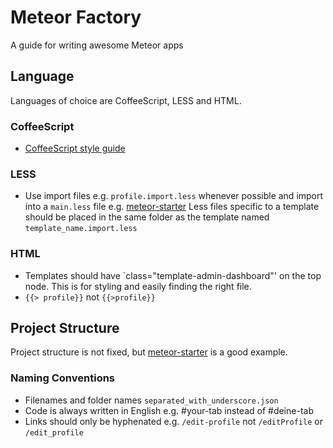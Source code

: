 # Meteor Factory
A guide for writing awesome Meteor apps

## Language ##
Languages of choice are CoffeeScript, LESS and HTML.

### CoffeeScript ###
* [CoffeeScript style guide](https://github.com/polarmobile/coffeescript-style-guide)

### LESS ###
* Use import files e.g. `profile.import.less` whenever possible and import into a `main.less` file e.g. [meteor-starter](https://github.com/yogiben/meteor-starter/blob/master/client/style/main.less)
Less files specific to a template should be placed in the same folder as the template named `template_name.import.less`

### HTML ###
* Templates should have `class="template-admin-dashboard"' on the top node. This is for styling and easily finding the right file.
* `{{> profile}}` not `{{>profile}}`

## Project Structure ##
Project structure is not fixed, but [meteor-starter](https://github.com/yogiben/meteor-starter) is a good example.

### Naming Conventions ###
* Filenames and folder names `separated_with_underscore.json`
* Code is always written in English e.g. #your-tab instead of #deine-tab
* Links should only be hyphenated e.g. `/edit-profile` not `/editProfile` or `/edit_profile`
